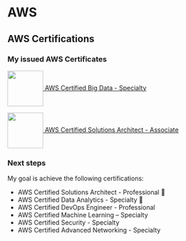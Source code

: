 # AWS

## AWS Certifications

### My issued AWS Certificates

[<img height="80" width="80" src="https://images.credly.com/size/680x680/images/1e4003a1-ffd4-4eb9-a9da-e14f486255d9/image.png" valign="middle"/> AWS Certified Big Data - Specialty](https://www.credly.com/badges/5e4cbcc8-595c-4c05-8028-34c2a60ec632)

[<img height="80" width="80" src="https://images.credly.com/size/680x680/images/0e284c3f-5164-4b21-8660-0d84737941bc/image.png" valign="middle"/> AWS Certified Solutions Architect - Associate](https://www.credly.com/badges/897f2c99-6350-4f3e-913d-af0329e3ae48)

### Next steps

My goal is achieve the following certifications:

- AWS Certified Solutions Architect - Professional 🥇
- AWS Certified Data Analytics - Specialty 🥈
- AWS Certified DevOps Engineer - Professional
- AWS Certified Machine Learning – Specialty
- AWS Certified Security - Specialty
- AWS Certified Advanced Networking - Specialty
